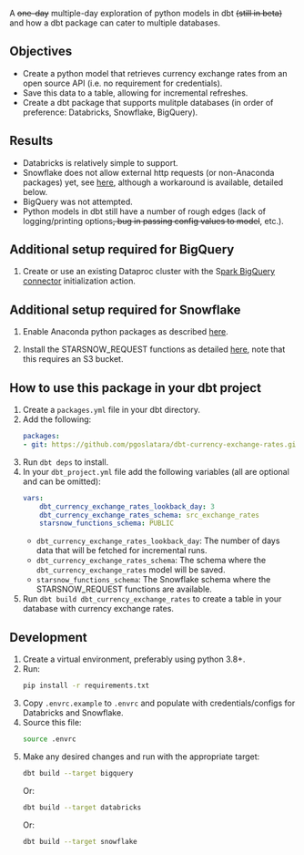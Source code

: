 A ~~one-day~~ multiple-day exploration of python models in dbt ~~(still in beta)~~ and how a dbt package can cater to multiple databases.

## Objectives

- Create a python model that retrieves currency exchange rates from an open source API (i.e. no requirement for credentials).
- Save this data to a table, allowing for incremental refreshes.
- Create a dbt package that supports mulitple databases (in order of preference: Databricks, Snowflake, BigQuery).

## Results

- Databricks is relatively simple to support.
- Snowflake does not allow external http requests (or non-Anaconda packages) yet, see [here](https://community.snowflake.com/s/question/0D53r0000BeAAgHCQW/error-in-calling-rest-api-endpoint-using-requests-get-post-method-in-snowpark-python-stored-procedure), although a workaround is available, detailed below.
- BigQuery was not attempted.
- Python models in dbt still have a number of rough edges (lack of logging/printing options~~, bug in passing config values to model~~, etc.).


## Additional setup required for BigQuery

1. Create or use an existing Dataproc cluster with the S[park BigQuery connector](https://github.com/GoogleCloudDataproc/initialization-actions/tree/master/connectors#bigquery-connectors) initialization action.

## Additional setup required for Snowflake

1. Enable Anaconda python packages as described [here](https://docs.snowflake.com/en/developer-guide/udf/python/udf-python-packages.html#using-third-party-packages-from-anaconda).

1. Install the STARSNOW_REQUEST functions as detailed [here](https://github.com/starschema/starsnow_request#deploying), note that this requires an S3 bucket.

## How to use this package in your dbt project

1. Create a `packages.yml` file in your dbt directory.
1. Add the following:
    ```yml
    packages:
    - git: https://github.com/pgoslatara/dbt-currency-exchange-rates.git
    ```
1. Run `dbt deps` to install.
1. In your `dbt_project.yml` file add the following variables (all are optional and can be omitted):
    ```yml
    vars:
        dbt_currency_exchange_rates_lookback_day: 3
        dbt_currency_exchange_rates_schema: src_exchange_rates
        starsnow_functions_schema: PUBLIC
    ```
    - `dbt_currency_exchange_rates_lookback_day`: The number of days data that will be fetched for incremental runs.
    - `dbt_currency_exchange_rates_schema`: The schema where the `dbt_currency_exchange_rates` model will be saved.
    - `starsnow_functions_schema`: The Snowflake schema where the STARSNOW_REQUEST functions are available.
1. Run `dbt build dbt_currency_exchange_rates` to create a table in your database with currency exchange rates.

## Development

1. Create a virtual environment, preferably using python 3.8+.
1. Run:
    ```bash
    pip install -r requirements.txt
    ```
1. Copy `.envrc.example` to `.envrc` and populate with credentials/configs for Databricks and Snowflake.
1. Source this file:
    ```bash
    source .envrc
    ```
1. Make any desired changes and run with the appropriate target:
    ```bash
    dbt build --target bigquery
    ```
    Or:
    ```bash
    dbt build --target databricks
    ```
    Or:
    ```bash
    dbt build --target snowflake
    ```
